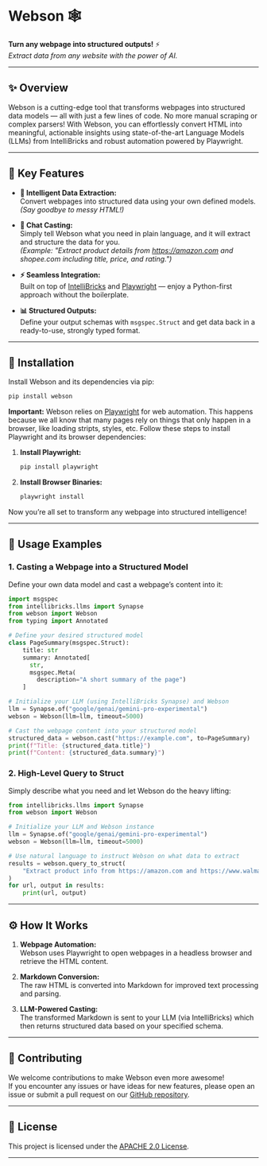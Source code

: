 # Webson 🕸️

**Turn any webpage into structured outputs!** ⚡️  
*Extract data from any website with the power of AI.*

---

## ✨ Overview

Webson is a cutting-edge tool that transforms webpages into structured data models — all with just a few lines of code. No more manual scraping or complex parsers! With Webson, you can effortlessly convert HTML into meaningful, actionable insights using state-of-the-art Language Models (LLMs) from IntelliBricks and robust automation powered by Playwright.

---

## 🎯 Key Features

- **🦾 Intelligent Data Extraction:**  
  Convert webpages into structured data using your own defined models.  
  *(Say goodbye to messy HTML!)*

- **💬 Chat Casting:**  
  Simply tell Webson what you need in plain language, and it will extract and structure the data for you.  
  *(Example: "Extract product details from https://amazon.com and shopee.com including title, price, and rating.")*

- **⚡️ Seamless Integration:**  
  Built on top of [IntelliBricks](https://arthurbrenno.github.io/intellibricks/) and [Playwright](https://playwright.dev/python/docs/intro) — enjoy a Python-first approach without the boilerplate.

- **📊 Structured Outputs:**  
  Define your output schemas with `msgspec.Struct` and get data back in a ready-to-use, strongly typed format.

---

## 🚀 Installation

Install Webson and its dependencies via pip:

```bash
pip install webson
```

**Important:** Webson relies on [Playwright](https://playwright.dev/python/docs/intro) for web automation. This happens because we all know that many pages rely on things that only happen in a browser, like loading stripts, styles, etc. Follow these steps to install Playwright and its browser dependencies:

1. **Install Playwright:**

    ```bash
    pip install playwright
    ```

2. **Install Browser Binaries:**

    ```bash
    playwright install
    ```

Now you’re all set to transform any webpage into structured intelligence!

---

## 🔧 Usage Examples

### 1. Casting a Webpage into a Structured Model

Define your own data model and cast a webpage’s content into it:

```python
import msgspec
from intellibricks.llms import Synapse
from webson import Webson
from typing import Annotated

# Define your desired structured model
class PageSummary(msgspec.Struct):
    title: str
    summary: Annotated[
      str,
      msgspec.Meta(
        description="A short summary of the page")
    ]

# Initialize your LLM (using IntelliBricks Synapse) and Webson
llm = Synapse.of("google/genai/gemini-pro-experimental")
webson = Webson(llm=llm, timeout=5000)

# Cast the webpage content into your structured model
structured_data = webson.cast("https://example.com", to=PageSummary)
print(f"Title: {structured_data.title}")
print(f"Content: {structured_data.summary}")
```

### 2. High-Level Query to Struct

Simply describe what you need and let Webson do the heavy lifting:

```python
from intellibricks.llms import Synapse
from webson import Webson

# Initialize your LLM and Webson instance
llm = Synapse.of("google/genai/gemini-pro-experimental")
webson = Webson(llm=llm, timeout=5000)

# Use natural language to instruct Webson on what data to extract
results = webson.query_to_struct(
    "Extract product info from https://amazon.com and https://www.walmart.com/ including title, price, and rating."
)
for url, output in results:
    print(url, output)
```

---

## ⚙️ How It Works

1. **Webpage Automation:**  
   Webson uses Playwright to open webpages in a headless browser and retrieve the HTML content.

2. **Markdown Conversion:**  
   The raw HTML is converted into Markdown for improved text processing and parsing.

3. **LLM-Powered Casting:**  
   The transformed Markdown is sent to your LLM (via IntelliBricks) which then returns structured data based on your specified schema.

---

## 🤝 Contributing

We welcome contributions to make Webson even more awesome!  
If you encounter any issues or have ideas for new features, please open an issue or submit a pull request on our [GitHub repository](https://github.com/your-repo/webson).

---

## 📜 License

This project is licensed under the [APACHE 2.0 License](LICENSE).

---
